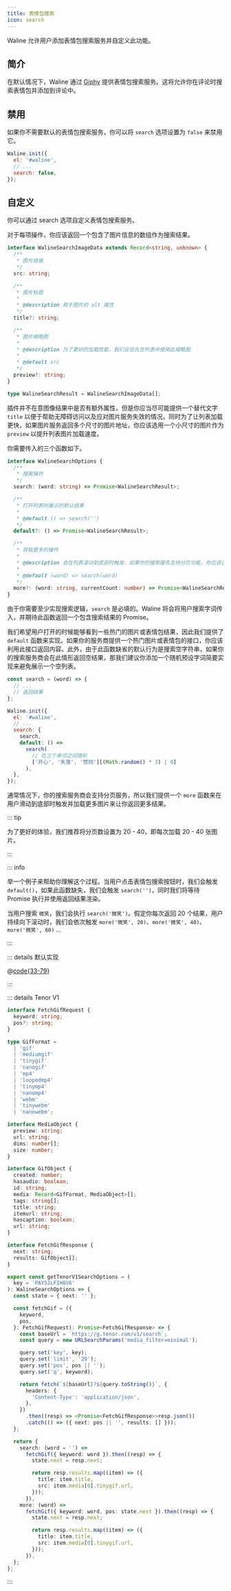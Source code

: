 ```yaml
---
title: 表情包搜索
icon: search
---
```


Waline 允许用户添加表情包搜索服务并自定义此功能。

<!-- more -->

## 简介

在默认情况下，Waline 通过 [Giphy](https://giphy.com/) 提供表情包搜索服务。这将允许你在评论时搜索表情包并添加到评论中。

## 禁用

如果你不需要默认的表情包搜索服务，你可以将 `search` 选项设置为 `false` 来禁用它。

```js
Waline.init({
  el: '#waline',
  // ...
  search: false,
});
```

## 自定义

你可以通过 search 选项自定义表情包搜索服务。

对于每项操作，你应该返回一个包含了图片信息的数组作为搜索结果。

```ts
interface WalineSearchImageData extends Record<string, unknown> {
  /**
   * 图片链接
   */
  src: string;

  /**
   * 图片标题
   *
   * @description 用于图片的 alt 属性
   */
  title?: string;

  /**
   * 图片缩略图
   *
   * @description 为了更好的加载性能，我们会优先在列表中使用此缩略图
   *
   * @default src
   */
  preview?: string;
}

type WalineSearchResult = WalineSearchImageData[];
```

插件并不在意图像结果中是否有额外属性，但是你应当尽可能提供一个替代文字 `title` 以便于帮助无障碍访问以及应对图片服务失效的情况。同时为了让列表加载更快，如果图片服务返回多个尺寸的图片地址，你应该选用一个小尺寸的图片作为 `preview` 以提升列表图片加载速度。

你需要传入的三个函数如下。

```ts
interface WalineSearchOptions {
  /**
   * 搜索操作
   */
  search: (word: string) => Promise<WalineSearchResult>;

  /**
   * 打开列表时展示的默认结果
   *
   * @default () => search('')
   */
  default?: () => Promise<WalineSearchResult>;

  /**
   * 获取更多的操作
   *
   * @description 会在列表滚动到底部时触发，如果你的搜索服务支持分页功能，你应该设置此项实现无限滚动
   *
   * @default (word) => search(word)
   */
  more?: (word: string, currentCount: number) => Promise<WalineSearchResult>;
}
```

由于你需要至少实现搜索逻辑，`search` 是必填的。Waline 将会将用户搜索字词传入，并期待此函数返回一个包含搜索结果的 Promise。

我们希望用户打开的时候能够看到一些热门的图片或表情包结果，因此我们提供了 `default` 函数来实现。如果你的服务商提供一个热门图片或表情包的接口，你应该利用此接口返回内容。此外，由于此函数缺省的默认行为是搜索空字符串，如果你的搜索服务商会在此情形返回空结果，那我们建议你添加一个随机预设字词简要实现来避免展示一个空列表。

```js
const search = (word) => {
  // ...
  // 返回结果
};

Waline.init({
  el: '#waline',
  // ...
  search: {
    search,
    default: () =>
      search(
        // 在三个单词之间随机
        ['开心', '失落', '赞同'][(Math.random() * 3) | 0]
      ),
  },
});
```

通常情况下，你的搜索服务商会支持分页服务，所以我们提供一个 `more` 函数来在用户滑动到底部时触发并加载更多图片来让你返回更多结果。

::: tip

为了更好的体验，我们推荐将分页数设置为 20 - 40，即每次加载 20 - 40 张图片。

:::

::: info

举一个例子来帮助你理解这个过程。当用户点击表情包搜索按钮时，我们会触发 `default()`，如果此函数缺失，我们会触发 `search('')`，同时我们将等待 Promise 执行并使用返回结果渲染。

当用户搜索 `微笑`，我们会执行 `search('微笑')`。假定你每次返回 20 个结果，用户持续向下滚动时，我们会依次触发 `more('微笑', 20)`、`more('微笑', 40)`、`more('微笑', 60)` ...

:::

::: details 默认实现

@[code{33-79}](../../../../packages/client/src/config/default.ts)

:::

::: details Tenor V1

```ts
interface FetchGifRequest {
  keyword: string;
  pos?: string;
}

type GifFormat =
  | 'gif'
  | 'mediumgif'
  | 'tinygif'
  | 'nanogif'
  | 'mp4'
  | 'loopedmp4'
  | 'tinymp4'
  | 'nanomp4'
  | 'webm'
  | 'tinywebm'
  | 'nanowebm';

interface MediaObject {
  preview: string;
  url: string;
  dims: number[];
  size: number;
}

interface GifObject {
  created: number;
  hasaudio: boolean;
  id: string;
  media: Record<GifFormat, MediaObject>[];
  tags: string[];
  title: string;
  itemurl: string;
  hascaption: boolean;
  url: string;
}

interface FetchGifResponse {
  next: string;
  results: GifObject[];
}

export const getTenorV1SearchOptions = (
  key = 'PAY5JLFIH6V6'
): WalineSearchOptions => {
  const state = { next: '' };

  const fetchGif = ({
    keyword,
    pos,
  }: FetchGifRequest): Promise<FetchGifResponse> => {
    const baseUrl = `https://g.tenor.com/v1/search`;
    const query = new URLSearchParams('media_filter=minimal');

    query.set('key', key);
    query.set('limit', '20');
    query.set('pos', pos || '');
    query.set('q', keyword);

    return fetch(`${baseUrl}?${query.toString()}`, {
      headers: {
        'Content-Type': 'application/json',
      },
    })
      .then((resp) => <Promise<FetchGifResponse>>resp.json())
      .catch(() => ({ next: pos || '', results: [] }));
  };

  return {
    search: (word = '') =>
      fetchGif({ keyword: word }).then((resp) => {
        state.next = resp.next;

        return resp.results.map((item) => ({
          title: item.title,
          src: item.media[0].tinygif.url,
        }));
      }),
    more: (word) =>
      fetchGif({ keyword: word, pos: state.next }).then((resp) => {
        state.next = resp.next;

        return resp.results.map((item) => ({
          title: item.title,
          src: item.media[0].tinygif.url,
        }));
      }),
  };
};
```

:::
